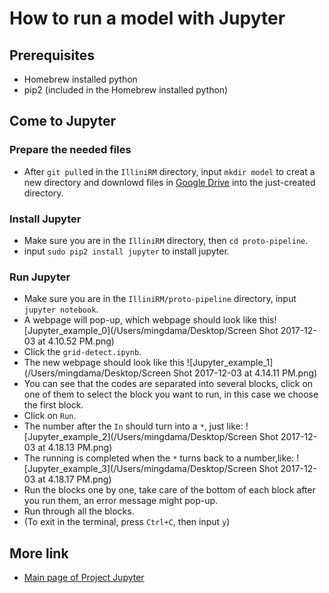 # How to run a model with Jupyter

## Prerequisites
* Homebrew installed python
* pip2 (included in the Homebrew installed python)

## Come to Jupyter
### Prepare the needed files
* After `git pull`ed in the `IlliniRM` directory, input `mkdir model` to creat a new directory and downlowd files in [Google Drive](https://drive.google.com/drive/u/1/folders/151dvJA-1cIoJ5kNKNFrwGojRCTCMHgle) into the just-created directory.

### Install Jupyter
* Make sure you are in the `IlliniRM` directory, then `cd proto-pipeline`.
* input `sudo pip2 install jupyter` to install jupyter.

### Run Jupyter
* Make sure you are in the `IlliniRM/proto-pipeline` directory, input `jupyter notebook`.
* A webpage will pop-up, which webpage should look like this![Jupyter_example_0](/Users/mingdama/Desktop/Screen Shot 2017-12-03 at 4.10.52 PM.png)
* Click the `grid-detect.ipynb`.
* The new webpage should look like this ![Jupyter_example_1](/Users/mingdama/Desktop/Screen Shot 2017-12-03 at 4.14.11 PM.png)
* You can see that the codes are separated into several blocks, click on one of them to select the block you want to run, in this case we choose the first block.
* Click on `Run`.
* The number after the `In` should turn into a `*`, just like: ![Jupyter_example_2](/Users/mingdama/Desktop/Screen Shot 2017-12-03 at 4.18.13 PM.png)
* The running is completed when the `*` turns back to a number,like: ![Jupyter_example_3](/Users/mingdama/Desktop/Screen Shot 2017-12-03 at 4.18.17 PM.png)
* Run the blocks one by one, take care of the bottom of each block after you run them, an error message might pop-up.
* Run through all the blocks.
* (To exit in the terminal, press `Ctrl+C`, then input  `y`)

## More link
* [Main page of Project Jupyter](http://jupyter.org/)